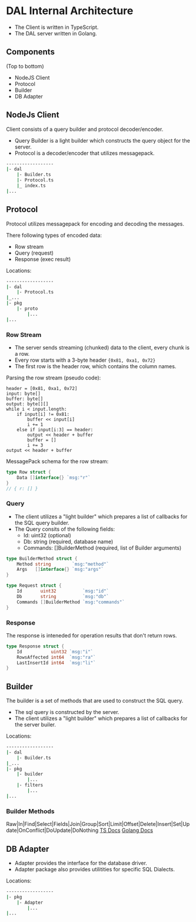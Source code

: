 # DAL Internal Architecture

- The Client is written in TypeScript.
- The DAL server written in Golang. 

## Components

(Top to bottom)

- NodeJS Client
- Protocol
- Builder
- DB Adapter

## NodeJs Client

Client consists of a query builder and protocol decoder/encoder.

- Query Builder is a light builder which constructs the query object for the server.
- Protocol is a decoder/encoder that utilizes messagepack.

```bash
------------------
|- dal
    |- Builder.ts
    |- Protocol.ts
    |_ index.ts
|...
```

## Protocol


Protocol utilizes messagepack for encoding and decoding the messages.

There following types of encoded data:
- Row stream
- Query (request)
- Response (exec result)

Locations:

```bash
------------------
|- dal
    |- Protocol.ts
|_...
|- pkg
    |- proto
        |...
|...
```

### Row Stream

- The server sends streaming (chunked) data to the client, every chunk is a row.
- Every row starts with a 3-byte header `{0x81, 0xa1, 0x72}` 
- The first row is the header row, which contains the column names.

Parsing the row stream (pseudo code):

```
header = [0x81, 0xa1, 0x72]
input: byte[]
buffer: byte[]
output: byte[][]
while i < input.length:
    if input[i] != 0x81:
        buffer << input[i]
        i += 1
    else if input[i:3] == header:
        output << header + buffer
        buffer = []
        i += 3
output << header + buffer
```

MessagePack schema for the row stream:
```go
type Row struct {
	Data []interface{} `msg:"r"`
}
// { r: [] }
```

### Query

- The client utilizes a "light builder" which prepares a list of callbacks for the SQL query builder.
- The Query consits of the following fields:
  - Id: uint32 (optional)
  - Db: string (required, database name)
  - Commands: []BuilderMethod (required, list of Builder arguments)



```go
type BuilderMethod struct {
	Method string        `msg:"method"`
	Args   []interface{} `msg:"args"`
}

type Request struct {
	Id       uint32          `msg:"id"`
	Db       string          `msg:"db"`
	Commands []BuilderMethod `msg:"commands"`
}
```

### Response
The response is inteneded for operation results that don't return rows.

```go
type Response struct {
	Id           uint32 `msg:"i"`
	RowsAffected int64  `msg:"ra"`
	LastInsertId int64  `msg:"li"`
}
```

## Builder

The builder is a set of methods that are used to construct the SQL query.

- The sql query is constructed by the server.
- The client utilizes a "light builder" which prepares a list of callbacks for the server builer.

Locations:

```bash
------------------
|- dal
    |- Builder.ts
|_...
|- pkg
    |- builder
        |...
    |- filters
        |...
|...
```

### Builder Methods
Raw|In|Find|Select|Fields|Join|Group|Sort|Limit|Offset|Delete|Insert|Set|Update|OnConflict|DoUpdate|DoNothing
[TS Docs]()
[Golang Docs]()

## DB Adapter

- Adapter provides the interface for the database driver.
- Adapter package also provides utilitities for specific SQL Dialects.

Locations:

```bash
------------------
|- pkg
    |- Adapter
        |...
|...
```